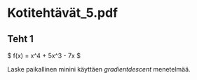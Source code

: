 # Kotitehtävät_5.pdf

## Teht 1

$
f(x) = x^4 + 5x^3 - 7x
$

Laske paikallinen minini käyttäen $gradient descent$ menetelmää.

